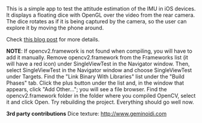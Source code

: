 This is a simple app to test the attitude estimation of the IMU in iOS devices. It displays a floating dice with OpenGL over the video from the rear camera. The dice rotates as if it is being captured by the camera, so the user can explore it by moving the phone around.

Check [this blog post](http://uavster.com/blog/Attitude-estimation-on-iPhone) for more details.

**NOTE**: If opencv2.framework is not found when compiling, you will have to add it manually. Remove opencv2.framework from the Frameworks list (it will have a red icon) under SingleViewTest in the Navigator window. Then, select SingleViewTest in the Navigator window and choose SingleViewTest under Targets. Find the "Link Binary With Libraries" list under the "Build Phases" tab. Click the plus button under the list and, in the window that appears, click "Add Other..."; you will see a file browser. Find the opencv2.framework folder in the folder where you compiled OpenCV, select it and click Open. Try rebuilding the project. Everything should go well now.

**3rd party contributions**
Dice texture: http://www.geminoidi.com
